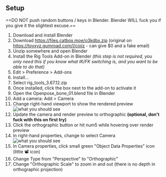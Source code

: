 ## Setup

 ==DO NOT push random buttons / keys in Blender. Blender WILL fuck you if you give it the slightest excuse.== 

1. Download and install Blender
1. Download https://files.catbox.moe/o3kdbx.zip (original on https://toyxyz.gumroad.com/l/ciojz - can give $0 and a fake email)
1. Unzip somewhere and open Blender
1. Install the Rig Tools Add-on in Blender *(this step is not required, you only need this if you know what IK/FK switching is, and you want to be able to do that)*
  1. Edit > Preference > Add-ons
  1. Install...
  1. Select rig_tools_3.67.12.zip
  1. Once installed, click the box next to the add-on to activate it
1. Open the Openpose_bone_01.blend file in Blender
1. Add a camera: Add > Camera
1. Change right-hand viewport to show the rendered preview
    ![what you should see](https://i.imgur.com/RTyuVNU.png)
1. Update the camera and render preview to orthographic **(optional, don't fuck with this on first try)**
  1. Click the orthographic button or hit num5 while hovering over render preview
  1. In right-hand properties, change to select Camera 
      ![what you should see](https://i.imgur.com/WhtsoeY.png)
  1. In Camera properties, click small green "Object Data Properties" icon (little 📽 icon)
  1. Change Type from "Perspective" to "Orthographic"
  1. Change "Orthographic Scale" to zoom in and out (there is no depth in orthographic projection)